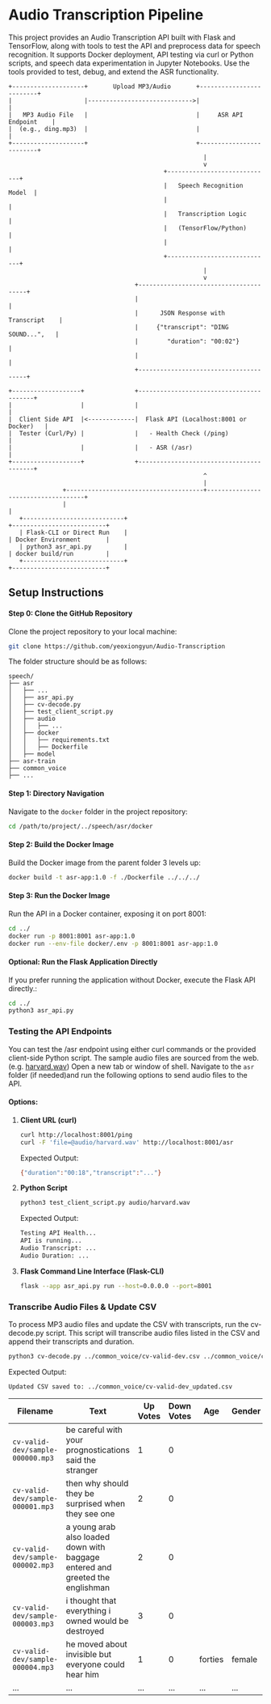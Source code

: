 # Audio Transcription Pipeline


This project provides an Audio Transcription API built with Flask and TensorFlow, along with tools to test the API and preprocess data for speech recognition. It supports Docker deployment, API testing via curl or Python scripts, and speech data experimentation in Jupyter Notebooks. Use the tools provided to test, debug, and extend the ASR functionality.

```
+--------------------+       Upload MP3/Audio       +-------------------------+
|                    |----------------------------->|                         |
|   MP3 Audio File   |                              |     ASR API Endpoint    |
|  (e.g., ding.mp3)  |                              |                         |
+--------------------+                              +-------------------------+
                                                      |
                                                      v
                                           +-----------------------------+
                                           |   Speech Recognition Model  |
                                           |                             |
                                           |   Transcription Logic       |
                                           |   (TensorFlow/Python)       |
                                           |                             |
                                           +-----------------------------+
                                                      |
                                                      v
                                   +---------------------------------------+
                                   |                                       |
                                   |      JSON Response with Transcript    |
                                   |     {"transcript": "DING SOUND...",   |
                                   |        "duration": "00:02"}           |
                                   |                                       |
                                   +---------------------------------------+

+-------------------+              +-----------------------------------------+
|                   |              |                                         |
|  Client Side API  |<-------------|  Flask API (Localhost:8001 or Docker)   |
|  Tester (Curl/Py) |              |   - Health Check (/ping)                |
|                   |              |   - ASR (/asr)                          |
+-------------------+              +-----------------------------------------+
                                                      ^
                                                      |
               +--------------------------------------+------------------------------------+
               |                                                                           |
   +----------------------------+                                     +--------------------------+
   | Flask-CLI or Direct Run    |                                     | Docker Environment       |
   | python3 asr_api.py         |                                     | docker build/run         |
   +----------------------------+                                     +--------------------------+
```

## Setup Instructions

#### Step 0: Clone the GitHub Repository
Clone the project repository to your local machine:

```bash
git clone https://github.com/yeoxiongyun/Audio-Transcription
```

The folder structure should be as follows:
```
speech/
├── asr
│   ├── ...
│   ├── asr_api.py
│   ├── cv-decode.py
│   ├── test_client_script.py
│   ├── audio
│   │   ├── ...
│   ├── docker
│   │   ├── requirements.txt
│   │   ├── Dockerfile
│   ├── model
├── asr-train
├── common_voice
├── ...
```


#### Step 1: Directory Navigation

Navigate to the `docker` folder in the project repository:
```bash
cd /path/to/project/../speech/asr/docker
```

#### Step 2: Build the Docker Image

Build the Docker image from the parent folder 3 levels up:
```bash
docker build -t asr-app:1.0 -f ./Dockerfile ../../../
```

#### Step 3: Run the Docker Image

Run the API in a Docker container, exposing it on port 8001:
```bash
cd ../
docker run -p 8001:8001 asr-app:1.0
docker run --env-file docker/.env -p 8001:8001 asr-app:1.0
```

#### Optional: Run the Flask Application Directly

If you prefer running the application without Docker, execute the Flask API directly.:
```bash
cd ../
python3 asr_api.py
```

### Testing the API Endpoints

You can test the /asr endpoint using either curl commands or the provided client-side Python script. The sample audio files are sourced from the web. (e.g. [harvard.wav](https://www.kaggle.com/datasets/pavanelisetty/sample-audio-files-for-speech-recognition)) Open a new tab or window of shell. Navigate to the `asr` folder (if needed)and run the following options to send audio files to the API.


#### **Options**:
   1. **Client URL (curl)**  
      ```bash
      curl http://localhost:8001/ping
      curl -F 'file=@audio/harvard.wav' http://localhost:8001/asr
      ```
      Expected Output:
      ```bash
      {"duration":"00:18","transcript":"..."}
      ```

   2. **Python Script**  
      ```bash
      python3 test_client_script.py audio/harvard.wav
      ```
      Expected Output:
      ```bash
      Testing API Health...
      API is running...
      Audio Transcript: ...
      Audio Duration: ...
      ```

   3. **Flask Command Line Interface (Flask-CLI)**  
      ```bash
      flask --app asr_api.py run --host=0.0.0.0 --port=8001
      ```


### Transcribe Audio Files & Update CSV

To process MP3 audio files and update the CSV with transcripts, run the cv-decode.py script. This script will transcribe audio files listed in the CSV and append their transcripts and duration.

```bash
python3 cv-decode.py ../common_voice/cv-valid-dev.csv ../common_voice/cv-valid-dev/
```

Expected Output:
```
Updated CSV saved to: ../common_voice/cv-valid-dev_updated.csv
```

| Filename                         | Text                                                                                     | Up Votes | Down Votes | Age       | Gender | Accent  | Duration | Generated Text                                                                       |
|----------------------------------|-----------------------------------------------------------------------------------------|----------|------------|-----------|--------|---------|----------|-------------------------------------------------------------------------------------|
| `cv-valid-dev/sample-000000.mp3` | be careful with your prognostications said the stranger                                 | 1        | 0          |           |        |         | 00:05    | BE CAREFUL WITH YOUR PROGNOSTICATIONS SAID THE STRANGER                             |
| `cv-valid-dev/sample-000001.mp3` | then why should they be surprised when they see one                                     | 2        | 0          |           |        |         | 00:03    | THEN WHY SHOULD THEY BE SURPRISED WHEN THEY SEE ONE                                 |
| `cv-valid-dev/sample-000002.mp3` | a young arab also loaded down with baggage entered and greeted the englishman           | 2        | 0          |           |        |         | 00:05    | A YOUNG ARAB ALSO LOADED DOWN WITH BAGGAGE ENTERED AND GREETED THE ENGLISHMAN       |
| `cv-valid-dev/sample-000003.mp3` | i thought that everything i owned would be destroyed                                    | 3        | 0          |           |        |         | 00:04    | I FELT THAT EVERYTHING I OWNED WOULD BE DESTROYED                                   |
| `cv-valid-dev/sample-000004.mp3` | he moved about invisible but everyone could hear him                                    | 1        | 0          | forties   | female | england | 00:04    | HE MOVED ABOUT INVISIBLE BUT EVERY ONE COULD HEAR HIM                               |
| ...                              | ...                                                                                     | ...      | ...        | ...       | ...    | ...     | ...      | ...                                                                                 |

